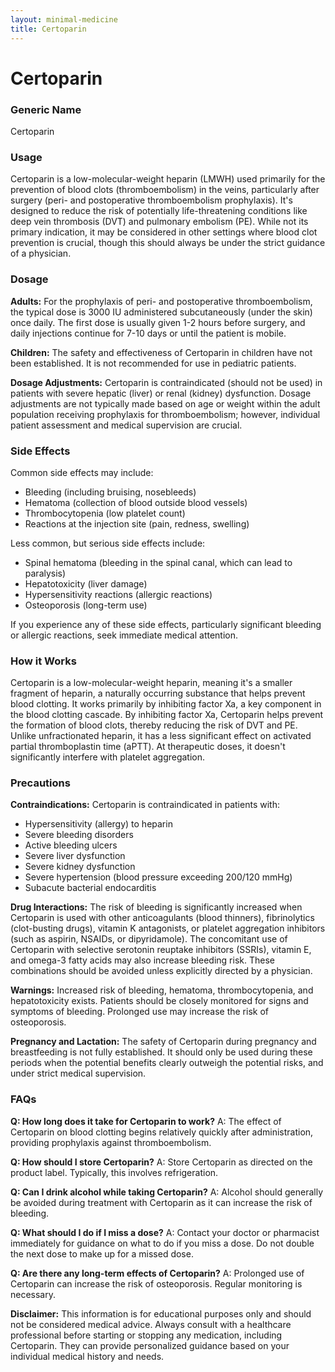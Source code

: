 ```yaml
---
layout: minimal-medicine
title: Certoparin
---
```


# Certoparin
### Generic Name
Certoparin

### Usage
Certoparin is a low-molecular-weight heparin (LMWH) used primarily for the prevention of blood clots (thromboembolism) in the veins, particularly after surgery (peri- and postoperative thromboembolism prophylaxis).  It's designed to reduce the risk of potentially life-threatening conditions like deep vein thrombosis (DVT) and pulmonary embolism (PE).  While not its primary indication, it may be considered in other settings where blood clot prevention is crucial, though this should always be under the strict guidance of a physician.

### Dosage
**Adults:** For the prophylaxis of peri- and postoperative thromboembolism, the typical dose is 3000 IU administered subcutaneously (under the skin) once daily. The first dose is usually given 1-2 hours before surgery, and daily injections continue for 7-10 days or until the patient is mobile.  

**Children:** The safety and effectiveness of Certoparin in children have not been established. It is not recommended for use in pediatric patients.

**Dosage Adjustments:**  Certoparin is contraindicated (should not be used) in patients with severe hepatic (liver) or renal (kidney) dysfunction.  Dosage adjustments are not typically made based on age or weight within the adult population receiving prophylaxis for thromboembolism; however, individual patient assessment and medical supervision are crucial.

### Side Effects
Common side effects may include:

* Bleeding (including bruising, nosebleeds)
* Hematoma (collection of blood outside blood vessels)
* Thrombocytopenia (low platelet count)
* Reactions at the injection site (pain, redness, swelling)

Less common, but serious side effects include:

* Spinal hematoma (bleeding in the spinal canal, which can lead to paralysis)
* Hepatotoxicity (liver damage)
* Hypersensitivity reactions (allergic reactions)
* Osteoporosis (long-term use)


If you experience any of these side effects, particularly significant bleeding or allergic reactions, seek immediate medical attention.

### How it Works
Certoparin is a low-molecular-weight heparin, meaning it's a smaller fragment of heparin, a naturally occurring substance that helps prevent blood clotting.  It works primarily by inhibiting factor Xa, a key component in the blood clotting cascade.  By inhibiting factor Xa, Certoparin helps prevent the formation of blood clots, thereby reducing the risk of DVT and PE.  Unlike unfractionated heparin, it has a less significant effect on activated partial thromboplastin time (aPTT).  At therapeutic doses, it doesn't significantly interfere with platelet aggregation.


### Precautions
**Contraindications:** Certoparin is contraindicated in patients with:

* Hypersensitivity (allergy) to heparin
* Severe bleeding disorders
* Active bleeding ulcers
* Severe liver dysfunction
* Severe kidney dysfunction
* Severe hypertension (blood pressure exceeding 200/120 mmHg)
* Subacute bacterial endocarditis


**Drug Interactions:** The risk of bleeding is significantly increased when Certoparin is used with other anticoagulants (blood thinners), fibrinolytics (clot-busting drugs), vitamin K antagonists, or platelet aggregation inhibitors (such as aspirin, NSAIDs, or dipyridamole).  The concomitant use of Certoparin with selective serotonin reuptake inhibitors (SSRIs), vitamin E, and omega-3 fatty acids may also increase bleeding risk.  These combinations should be avoided unless explicitly directed by a physician.

**Warnings:** Increased risk of bleeding, hematoma, thrombocytopenia, and hepatotoxicity exists.  Patients should be closely monitored for signs and symptoms of bleeding.  Prolonged use may increase the risk of osteoporosis.


**Pregnancy and Lactation:**  The safety of Certoparin during pregnancy and breastfeeding is not fully established.  It should only be used during these periods when the potential benefits clearly outweigh the potential risks, and under strict medical supervision.


### FAQs

**Q: How long does it take for Certoparin to work?**
A: The effect of Certoparin on blood clotting begins relatively quickly after administration, providing prophylaxis against thromboembolism.

**Q: How should I store Certoparin?**
A:  Store Certoparin as directed on the product label. Typically, this involves refrigeration.

**Q: Can I drink alcohol while taking Certoparin?**
A:  Alcohol should generally be avoided during treatment with Certoparin as it can increase the risk of bleeding.

**Q: What should I do if I miss a dose?**
A: Contact your doctor or pharmacist immediately for guidance on what to do if you miss a dose. Do not double the next dose to make up for a missed dose.

**Q:  Are there any long-term effects of Certoparin?**
A: Prolonged use of Certoparin can increase the risk of osteoporosis.  Regular monitoring is necessary.

**Disclaimer:**  This information is for educational purposes only and should not be considered medical advice.  Always consult with a healthcare professional before starting or stopping any medication, including Certoparin.  They can provide personalized guidance based on your individual medical history and needs.
